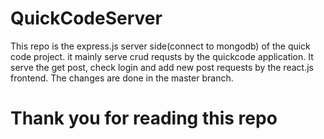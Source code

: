 # QuickCodeServer

This repo is the express.js server side(connect to mongodb) of the quick code project. it mainly serve crud requsts by the quickcode application. It serve the get post, check login and add new post requests by the react.js frontend. The changes are done in the master branch.

# Thank you for reading this repo
